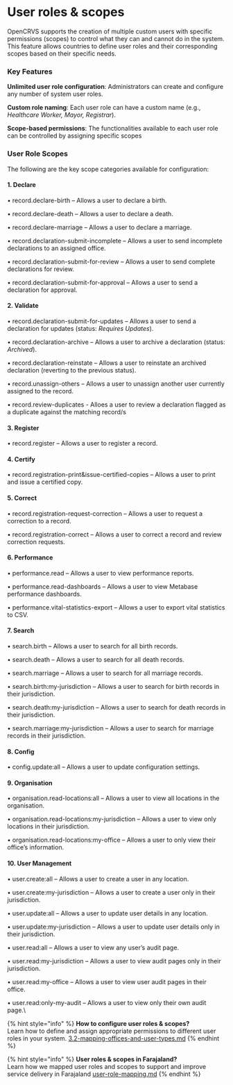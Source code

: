 # User roles & scopes

OpenCRVS supports the creation of multiple custom users with specific permissions (scopes) to control what they can and cannot do in the system. This feature allows countries to define user roles and their corresponding scopes based on their specific needs.

### Key Features

**Unlimited user role configuration**: Administrators can create and configure any number of system user roles.

**Custom role naming**: Each user role can have a custom name (e.g., _Healthcare Worker, Mayor, Registrar_).

**Scope-based permissions**: The functionalities available to each user role can be controlled by assigning specific scopes

### User Role Scopes

The following are the key scope categories available for configuration:

#### 1. Declare

• record.declare-birth – Allows a user to declare a birth.

• record.declare-death – Allows a user to declare a death.

• record.declare-marriage – Allows a user to declare a marriage.

• record.declaration-submit-incomplete – Allows a user to send incomplete declarations to an assigned office.

• record.declaration-submit-for-review – Allows a user to send complete declarations for review.

• record.declaration-submit-for-approval – Allows a user to send a declaration for approval.

#### 2. Validate

• record.declaration-submit-for-updates – Allows a user to send a declaration for updates (status: _Requires Updates_).

• record.declaration-archive – Allows a user to archive a declaration (status: _Archived_).

• record.declaration-reinstate – Allows a user to reinstate an archived declaration (reverting to the previous status).

• record.unassign-others – Allows a user to unassign another user currently assigned to the record.

• record.review-duplicates - Alloes a user to review a declaration flagged as a duplicate against the matching record/s

#### 3. Register

• record.register – Allows a user to register a record.

#### 4. Certify

• record.registration-print\&issue-certified-copies – Allows a user to print and issue a certified copy.

#### 5. Correct

• record.registration-request-correction – Allows a user to request a correction to a record.

• record.registration-correct – Allows a user to correct a record and review correction requests.

#### 6. Performance

• performance.read – Allows a user to view performance reports.

• performance.read-dashboards – Allows a user to view Metabase performance dashboards.

• performance.vital-statistics-export – Allows a user to export vital statistics to CSV.

#### 7. Search

• search.birth – Allows a user to search for all birth records.

• search.death – Allows a user to search for all death records.

• search.marriage – Allows a user to search for all marriage records.

• search.birth:my-jurisdiction – Allows a user to search for birth records in their jurisdiction.

• search.death:my-jurisdiction – Allows a user to search for death records in their jurisdiction.

• search.marriage:my-jurisdiction – Allows a user to search for marriage records in their jurisdiction.

#### 8. Config

• config.update:all – Allows a user to update configuration settings.

#### 9. Organisation

• organisation.read-locations:all – Allows a user to view all locations in the organisation.

• organisation.read-locations:my-jurisdiction – Allows a user to view only locations in their jurisdiction.

• organisation.read-locations:my-office – Allows a user to only view their office’s information.

#### 10. User Management

• user.create:all – Allows a user to create a user in any location.

• user.create:my-jurisdiction – Allows a user to create a user only in their jurisdiction.

• user.update:all – Allows a user to update user details in any location.

• user.update:my-jurisdiction – Allows a user to update user details only in their jurisdiction.

• user.read:all – Allows a user to view any user’s audit page.

• user.read:my-jurisdiction – Allows a user to view audit pages only in their jurisdiction.

• user.read:my-office – Allows a user to view user audit pages in their office.

• user.read:only-my-audit – Allows a user to view only their own audit page.\\

{% hint style="info" %}
**How to configure user roles & scopes?**\
Learn how to define and assign appropriate permissions to different user roles in your system. [3.2-mapping-offices-and-user-types.md](../../setup/2.-gather-requirements/3.2-mapping-offices-and-user-types.md "mention")
{% endhint %}

{% hint style="info" %}
**User roles & scopes in Farajaland?**\
Learn how we mapped user roles and scopes to support and improve service delivery in Farajaland [user-role-mapping.md](../../default-configuration/opencrvs-configuration-in-farajaland/user-role-mapping.md "mention")
{% endhint %}
